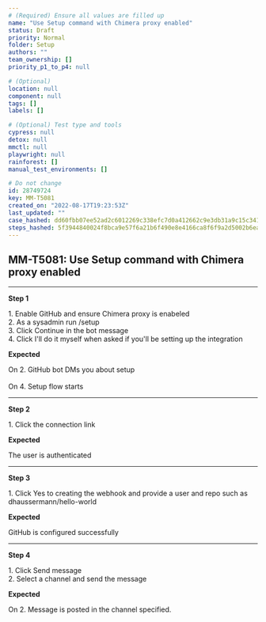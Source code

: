 ```yaml
---
# (Required) Ensure all values are filled up
name: "Use Setup command with Chimera proxy enabled"
status: Draft
priority: Normal
folder: Setup
authors: ""
team_ownership: []
priority_p1_to_p4: null

# (Optional)
location: null
component: null
tags: []
labels: []

# (Optional) Test type and tools
cypress: null
detox: null
mmctl: null
playwright: null
rainforest: []
manual_test_environments: []

# Do not change
id: 28749724
key: MM-T5081
created_on: "2022-08-17T19:23:53Z"
last_updated: ""
case_hashed: dd60fbb07ee52ad2c6012269c338efc7d0a412662c9e3db31a9c15c3414093a8e2a1d5c179c43e760a7e39b4bd0ab488
steps_hashed: 5f3944840024f8bca9e57f6a21b6f490e8e4166ca8f6f9a2d5002b6ea635ae8ad89707a83e4588bad941a36cccb4ec22
---
```


<!-- (Auto-generated) Based on frontmatter's "key" and "name" -->

## MM-T5081: Use Setup command with Chimera proxy enabled

---

**Step 1**

1\. Enable GitHub and ensure Chimera proxy is enabeled\
2\. As a sysadmin run /setup\
3\. Click Continue in the bot message\
4\. Click I'll do it myself when asked if you'll be setting up the integration

**Expected**

On 2. GitHub bot DMs you about setup\
\
On 4. Setup flow starts

---

**Step 2**

1\. Click the connection link

**Expected**

The user is authenticated

---

**Step 3**

1\. Click Yes to creating the webhook and provide a user and repo such as dhaussermann/hello-world

**Expected**

GitHub is configured successfully

---

**Step 4**

1\. Click Send message\
2\. Select a channel and send the message

**Expected**

On 2. Message is posted in the channel specified.
